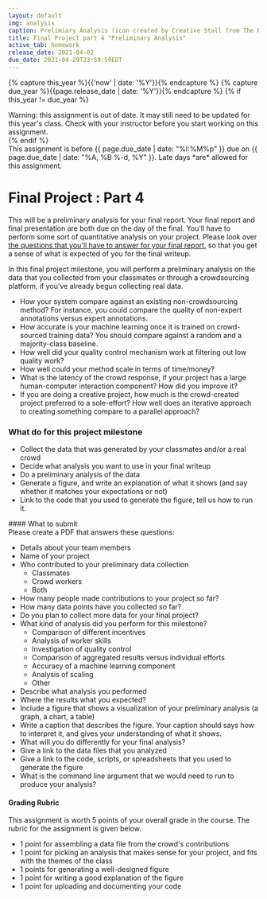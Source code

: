 ```yaml
---
layout: default
img: analysis
caption: Prelimiary Analysis (icon created by Creative Stall from The Noun Project)
title: Final Project part 4 "Preliminary Analysis"
active_tab: homework
release_date: 2021-04-02
due_date: 2021-04-29T23:59:59EDT
---
```

<!-- Check whether the assignment is up to date -->
{% capture this_year %}{{'now' | date: '%Y'}}{% endcapture %}
{% capture due_year %}{{page.release_date | date: '%Y'}}{% endcapture %}
{% if this_year != due_year %} 
<div class="alert alert-danger">
Warning: this assignment is out of date.  It may still need to be updated for this year's class.  Check with your instructor before you start working on this assignment.
</div>
{% endif %}
<!-- End of check whether the assignment is up to date -->


<div class="alert alert-info">
This assignment is before {{ page.due_date | date: "%I:%M%p" }} due on {{ page.due_date | date: "%A, %B %-d, %Y" }}.  Late days *are* allowed for this assignment.
</div>


Final Project<span class="text-muted"> : Part 4</span> 
=============================================================

This will be a preliminary  analysis for your final report.  Your final report and final presentation are both due on the day of the final.  You'll have to perform some sort of quantitative analysis on your project. Please look over [the questions that you'll have to answer for your final report](final-project-part5.html#survey), so that you get a sense of what is expected of you for the final writeup.

In this final project milestone, you will perform a preliminary analysis on the data that you collected from your classmates or through a crowdsourcing platform, if you've already begun collecting real data.

* How your system compare against an existing non-crowdsourcing method?  For instance, you could compare the quality of non-expert annotations versus expert annotations.
* How accurate is your machine learning once it is trained on crowd-sourced training data?  You should compare against a random and a majority-class baseline.
* How well did your quality control mechanism work at filtering out low quality work?
* How well could your method scale in terms of time/money?
* What is the latency of the crowd response, if your project has a large human-computer interaction component?  How did you improve it?
* If you are doing a creative project, how much is the crowd-created project preferred to a sole-effort?  How well does an iterative approach to creating something compare to a parallel approach?  



### What do for this project milestone 

* Collect the data that was generated by your classmates and/or a real crowd
* Decide what analysis you want to use in your final writeup 
* Do a preliminary analysis of the data
* Generate a figure, and write an explanation of what it shows (and say whether it matches your expectations or not)
* Link to the code that you used to generate the figure, tell us how to run it.



<div class="panel panel-primary" id="survey">
<div class="panel-heading" markdown="1">
#### What to submit
</div>
<div class="panel-body" markdown="1">
Please create a PDF that answers these questions:

* Details about your team members
* Name of your project
* Who contributed to your preliminary data collection
  * Classmates
  * Crowd workers
  * Both
* How many people made contributions to your project so far?
* How many data points have you collected so far?
* Do you plan to collect more data for your final project? 
* What kind of analysis did you perform for this milestone? 
  * Comparison of different incentives
  * Analysis of worker skills
  * Investigation of quality control
  * Comparison of aggregated results versus individual efforts
  * Accuracy of a machine learning component
  * Analysis of scaling
  * Other
* Describe what analysis you performed
* Where the results what you expected?
* Include a figure that shows a visualization of your preliminary analysis (a graph, a chart, a table)
* Write a caption that describes the figure.  Your caption should says how to interpret it, and gives your understanding of what it shows.
* What will you do differently for your final analysis?
* Give a link to the data files that you analyzed
* Give a link to the code, scripts, or spreadsheets that you used to generate the figure 
* What is the command line argument that we would need to run to produce your analysis?
</div>
</div>


<div class="panel panel-danger">
<div class="panel-heading" markdown="1">
<h4>Grading Rubric</h4>
</div>
<div class="panel-body" markdown="1">

This assignment is worth 5 points of your overall grade in the course.  The rubric for the assignment is given below. 

* 1 point for assembling a data file from the crowd's contributions
* 1 point for picking an analysis that makes sense for your project, and fits with the themes of the class
* 1 points for generating a well-designed figure
* 1 point for writing a good explanation of the figure
* 1 point for uploading and documenting your code
</div>
</div>

